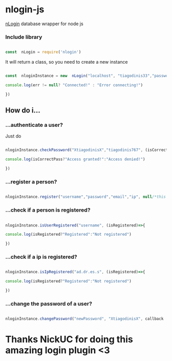 
# nlogin-js

  

[nLogin](https://www.nickuc.com/pt/details/nlogin) database wrapper for node js

  

  

### Include library

  

```js

const  nLogin = require('nlogin')

```

It will return a class, so you need to create a new instance

```js

const  nloginInstance = new  nLogin("localhost", "tiagodinis33","password123","s12_nlogin", (err)=>{

console.log(err != null? "Connected!" : "Error connecting!")

})

```

## How do i...

### ...authenticate a user?

Just do

```js

nloginInstance.checkPassword("XtiagodinisX","tiagodinis767", (isCorrectPass)=>{

console.log(isCorrectPass?"Access granted!":"Access denied!")

})

```

### ...register a person?

```js

nloginInstance.register("username","password","email","ip", null/*this is the callback but is optional, it just tells if it was successful*/)

```

### ...check if a person is registered?

```js

nloginInstance.isUserRegistered("username", (isRegistered)=>{

console.log(isRegistered?"Registered":"Not registered")

})

```

### ...check if a ip is registered?

```js

nloginInstance.isIpRegistered("ad.dr.es.s", (isRegistered)=>{

console.log(isRegistered?"Registered":"Not registered")

})

```

### ...change the password of a user?

```js

nloginInstance.changePassword("newPassword", "XtiagodinisX", callback  /*Optional*/)

```

# Thanks NickUC for doing this amazing login plugin <3